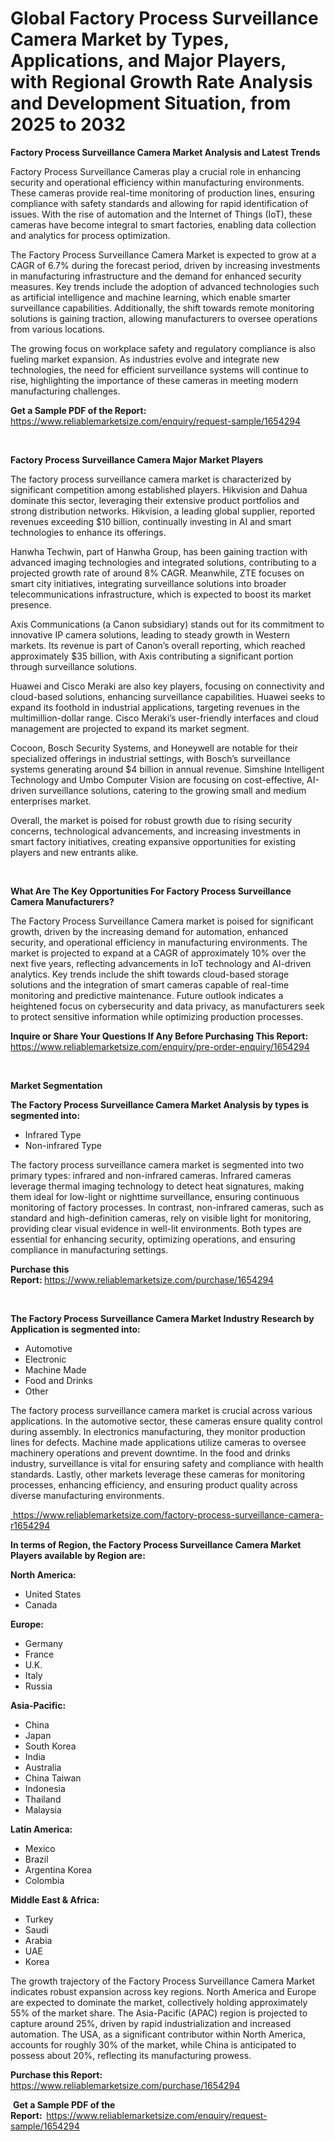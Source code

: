 <p><h1>Global Factory Process Surveillance Camera Market by Types, Applications, and Major Players, with Regional Growth Rate Analysis and Development Situation, from 2025 to 2032</h1></p><p><strong>Factory Process Surveillance Camera Market Analysis and Latest Trends</strong></p>
<p><p>Factory Process Surveillance Cameras play a crucial role in enhancing security and operational efficiency within manufacturing environments. These cameras provide real-time monitoring of production lines, ensuring compliance with safety standards and allowing for rapid identification of issues. With the rise of automation and the Internet of Things (IoT), these cameras have become integral to smart factories, enabling data collection and analytics for process optimization.</p><p>The Factory Process Surveillance Camera Market is expected to grow at a CAGR of 6.7% during the forecast period, driven by increasing investments in manufacturing infrastructure and the demand for enhanced security measures. Key trends include the adoption of advanced technologies such as artificial intelligence and machine learning, which enable smarter surveillance capabilities. Additionally, the shift towards remote monitoring solutions is gaining traction, allowing manufacturers to oversee operations from various locations. </p><p>The growing focus on workplace safety and regulatory compliance is also fueling market expansion. As industries evolve and integrate new technologies, the need for efficient surveillance systems will continue to rise, highlighting the importance of these cameras in meeting modern manufacturing challenges.</p></p>
<p><strong>Get a Sample PDF of the Report:&nbsp;</strong> <a href="https://www.reliablemarketsize.com/enquiry/request-sample/1654294?utm_campaign=3217&utm_medium=2&utm_source=Github&utm_content=ia&utm_term=12042025&utm_id=factory-process-surveillance-camera">https://www.reliablemarketsize.com/enquiry/request-sample/1654294</a></p>
<p>&nbsp;</p>
<p><strong>Factory Process Surveillance Camera Major Market Players</strong></p>
<p><p>The factory process surveillance camera market is characterized by significant competition among established players. Hikvision and Dahua dominate this sector, leveraging their extensive product portfolios and strong distribution networks. Hikvision, a leading global supplier, reported revenues exceeding $10 billion, continually investing in AI and smart technologies to enhance its offerings.</p><p>Hanwha Techwin, part of Hanwha Group, has been gaining traction with advanced imaging technologies and integrated solutions, contributing to a projected growth rate of around 8% CAGR. Meanwhile, ZTE focuses on smart city initiatives, integrating surveillance solutions into broader telecommunications infrastructure, which is expected to boost its market presence.</p><p>Axis Communications (a Canon subsidiary) stands out for its commitment to innovative IP camera solutions, leading to steady growth in Western markets. Its revenue is part of Canon’s overall reporting, which reached approximately $35 billion, with Axis contributing a significant portion through surveillance solutions.</p><p>Huawei and Cisco Meraki are also key players, focusing on connectivity and cloud-based solutions, enhancing surveillance capabilities. Huawei seeks to expand its foothold in industrial applications, targeting revenues in the multimillion-dollar range. Cisco Meraki’s user-friendly interfaces and cloud management are projected to expand its market segment.</p><p>Cocoon, Bosch Security Systems, and Honeywell are notable for their specialized offerings in industrial settings, with Bosch’s surveillance systems generating around $4 billion in annual revenue. Simshine Intelligent Technology and Umbo Computer Vision are focusing on cost-effective, AI-driven surveillance solutions, catering to the growing small and medium enterprises market.</p><p>Overall, the market is poised for robust growth due to rising security concerns, technological advancements, and increasing investments in smart factory initiatives, creating expansive opportunities for existing players and new entrants alike.</p></p>
<p>&nbsp;</p>
<p><strong>What Are The Key Opportunities For Factory Process Surveillance Camera Manufacturers?</strong></p>
<p><p>The Factory Process Surveillance Camera market is poised for significant growth, driven by the increasing demand for automation, enhanced security, and operational efficiency in manufacturing environments. The market is projected to expand at a CAGR of approximately 10% over the next five years, reflecting advancements in IoT technology and AI-driven analytics. Key trends include the shift towards cloud-based storage solutions and the integration of smart cameras capable of real-time monitoring and predictive maintenance. Future outlook indicates a heightened focus on cybersecurity and data privacy, as manufacturers seek to protect sensitive information while optimizing production processes.</p></p>
<p><strong>Inquire or Share Your Questions If Any Before Purchasing This Report:</strong> <a href="https://www.reliablemarketsize.com/enquiry/pre-order-enquiry/1654294?utm_campaign=3217&utm_medium=2&utm_source=Github&utm_content=ia&utm_term=12042025&utm_id=factory-process-surveillance-camera">https://www.reliablemarketsize.com/enquiry/pre-order-enquiry/1654294</a></p>
<p>&nbsp;</p>
<p><strong>Market Segmentation</strong></p>
<p><strong>The Factory Process Surveillance Camera Market Analysis by types is segmented into:</strong></p>
<p><ul><li>Infrared Type</li><li>Non-infrared Type</li></ul></p>
<p><p>The factory process surveillance camera market is segmented into two primary types: infrared and non-infrared cameras. Infrared cameras leverage thermal imaging technology to detect heat signatures, making them ideal for low-light or nighttime surveillance, ensuring continuous monitoring of factory processes. In contrast, non-infrared cameras, such as standard and high-definition cameras, rely on visible light for monitoring, providing clear visual evidence in well-lit environments. Both types are essential for enhancing security, optimizing operations, and ensuring compliance in manufacturing settings.</p></p>
<p><strong>Purchase this Report:&nbsp;</strong><a href="https://www.reliablemarketsize.com/purchase/1654294?utm_campaign=3217&utm_medium=2&utm_source=Github&utm_content=ia&utm_term=12042025&utm_id=factory-process-surveillance-camera">https://www.reliablemarketsize.com/purchase/1654294</a></p>
<p>&nbsp;</p>
<p><strong>The Factory Process Surveillance Camera Market Industry Research by Application is segmented into:</strong></p>
<p><ul><li>Automotive</li><li>Electronic</li><li>Machine Made</li><li>Food and Drinks</li><li>Other</li></ul></p>
<p><p>The factory process surveillance camera market is crucial across various applications. In the automotive sector, these cameras ensure quality control during assembly. In electronics manufacturing, they monitor production lines for defects. Machine made applications utilize cameras to oversee machinery operations and prevent downtime. In the food and drinks industry, surveillance is vital for ensuring safety and compliance with health standards. Lastly, other markets leverage these cameras for monitoring processes, enhancing efficiency, and ensuring product quality across diverse manufacturing environments.</p></p>
<p><a href="https://www.reliablemarketsize.com/factory-process-surveillance-camera-r1654294?utm_campaign=3217&utm_medium=2&utm_source=Github&utm_content=ia&utm_term=12042025&utm_id=factory-process-surveillance-camera">&nbsp;https://www.reliablemarketsize.com/factory-process-surveillance-camera-r1654294</a></p>
<p><strong>In terms of Region, the Factory Process Surveillance Camera Market Players available by Region are:</strong></p>
<p>
    <p> <strong> North America: </strong>
        <ul>
            <li>United States</li>
            <li>Canada</li>
        </ul>
        </p> 
    <p> <strong> Europe: </strong>
        <ul>
            <li>Germany</li>
            <li>France</li>
            <li>U.K.</li>
            <li>Italy</li>
            <li>Russia</li>
        </ul>
        </p> 
    <p> <strong> Asia-Pacific: </strong>
        <ul>
            <li>China</li>
            <li>Japan</li>
            <li>South Korea</li>
            <li>India</li>
            <li>Australia</li>
            <li>China Taiwan</li>
            <li>Indonesia</li>
            <li>Thailand</li>
            <li>Malaysia</li>
        </ul>
        </p> 
    <p> <strong> Latin America: </strong>
        <ul>
            <li>Mexico</li>
            <li>Brazil</li>
            <li>Argentina Korea</li>
            <li>Colombia</li>
        </ul>
        </p> 
    <p> <strong> Middle East & Africa: </strong>
        <ul>
            <li>Turkey</li>
            <li>Saudi</li>
            <li>Arabia</li>
            <li>UAE</li>
            <li>Korea</li>
        </ul>
    </p>
    </p>
<p><p>The growth trajectory of the Factory Process Surveillance Camera Market indicates robust expansion across key regions. North America and Europe are expected to dominate the market, collectively holding approximately 55% of the market share. The Asia-Pacific (APAC) region is projected to capture around 25%, driven by rapid industrialization and increased automation. The USA, as a significant contributor within North America, accounts for roughly 30% of the market, while China is anticipated to possess about 20%, reflecting its manufacturing prowess.</p></p>
<p><strong>Purchase this Report: </strong><a href="https://www.reliablemarketsize.com/purchase/1654294?utm_campaign=3217&utm_medium=2&utm_source=Github&utm_content=ia&utm_term=12042025&utm_id=factory-process-surveillance-camera">https://www.reliablemarketsize.com/purchase/1654294</a></p>
<p>&nbsp;<strong>Get a Sample PDF of the Report:&nbsp;&nbsp;</strong><a href="https://www.reliablemarketsize.com/enquiry/request-sample/1654294?utm_campaign=3217&utm_medium=2&utm_source=Github&utm_content=ia&utm_term=12042025&utm_id=factory-process-surveillance-camera">https://www.reliablemarketsize.com/enquiry/request-sample/1654294</a></p>
<p><strong></strong></p>
<p><p></p><p></p><p></p></p>